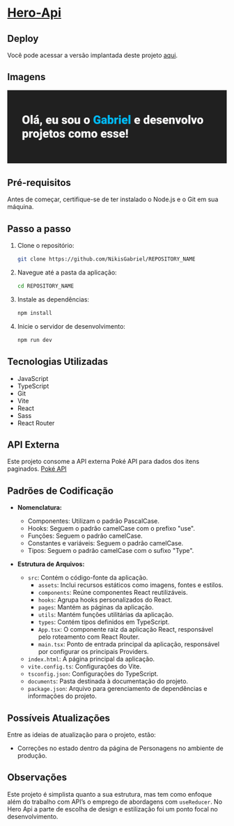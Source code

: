 # [Hero-Api](https://exemplo-app.com)

## Deploy

Você pode acessar a versão implantada deste projeto [aqui](https://exemplo-app.com).

## Imagens

![Imagem do banner para o template](./docs/Presentation.png)


## Pré-requisitos

Antes de começar, certifique-se de ter instalado o Node.js e o Git em sua máquina.

## Passo a passo

1. Clone o repositório:

   ```bash
   git clone https://github.com/NikisGabriel/REPOSITORY_NAME
   ```

2. Navegue até a pasta da aplicação:

   ```bash
   cd REPOSITORY_NAME
   ```

3. Instale as dependências:

   ```bash
   npm install
   ```

4. Inicie o servidor de desenvolvimento:

   ```bash
   npm run dev
   ```

## Tecnologias Utilizadas

- JavaScript
- TypeScript
- Git
- Vite
- React
- Sass
- React Router

## API Externa

Este projeto consome a API externa Poké API para dados dos itens paginados. [Poké API ](https://pokeapi.co/)

## Padrões de Codificação

- **Nomenclatura:**

  - Componentes: Utilizam o padrão PascalCase.
  - Hooks: Seguem o padrão camelCase com o prefixo "use".
  - Funções: Seguem o padrão camelCase.
  - Constantes e variáveis: Seguem o padrão camelCase.
  - Tipos: Seguem o padrão camelCase com o sufixo "Type".

- **Estrutura de Arquivos:**
  - `src`: Contém o código-fonte da aplicação.
    - `assets`: Inclui recursos estáticos como imagens, fontes e estilos.
    - `components`: Reúne componentes React reutilizáveis.
    - `hooks`: Agrupa hooks personalizados do React.
    - `pages`: Mantém as páginas da aplicação.
    - `utils`: Mantém funções utilitárias da aplicação.
    - `types`: Contém tipos definidos em TypeScript.
    - `App.tsx`: O componente raiz da aplicação React, responsável pelo roteamento com React Router.
    - `main.tsx`: Ponto de entrada principal da aplicação, responsável por configurar os principais Providers.
  - `index.html`: A página principal da aplicação.
  - `vite.config.ts`: Configurações do Vite.
  - `tsconfig.json`: Configurações do TypeScript.
  - `documents`: Pasta destinada à documentação do projeto.
  - `package.json`: Arquivo para gerenciamento de dependências e informações do projeto.

## Possíveis Atualizações

Entre as ideias de atualização para o projeto, estão:

- Correções no estado dentro da página de Personagens no ambiente de produção.

## Observações

Este projeto é simplista quanto a sua estrutura, mas tem como enfoque além do trabalho com API’s o emprego de abordagens com `useReducer`. No Hero Api a parte de escolha de design e estilização foi um ponto focal no desenvolvimento.